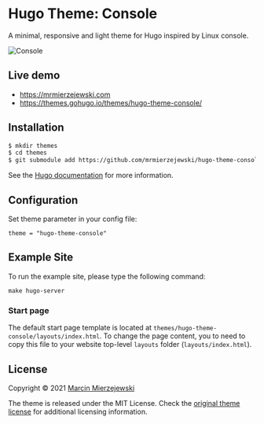 # Hugo Theme: Console

A minimal, responsive and light theme for Hugo inspired by Linux console. 

![Console](https://github.com/mrmierzejewski/hugo-theme-console/blob/master/images/preview.png?raw=true)

## Live demo

* https://mrmierzejewski.com
* https://themes.gohugo.io/themes/hugo-theme-console/

## Installation

```sh
$ mkdir themes
$ cd themes
$ git submodule add https://github.com/mrmierzejewski/hugo-theme-console.git hugo-theme-console
```
    
See the [Hugo documentation](https://gohugo.io/themes/installing/) for more information.

## Configuration

Set theme parameter in your config file:

```
theme = "hugo-theme-console"
```

## Example Site

To run the example site, please type the following command:

```
make hugo-server
```

### Start page

The default start page template is located at ```themes/hugo-theme-console/layouts/index.html```. To change the page content, you to need to copy this file to 
your website top-level ```layouts``` folder (```layouts/index.html```).

## License

Copyright © 2021 [Marcin Mierzejewski](https://mrmierzejewski.com/)

The theme is released under the MIT License. Check the [original theme license](https://github.com/panr/hugo-theme-terminal/blob/master/LICENSE.md) for additional licensing information.
